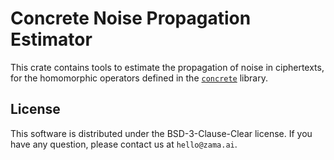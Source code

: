 # Concrete Noise Propagation Estimator

This crate contains tools to estimate the propagation of noise in ciphertexts, for the homomorphic
operators defined in the [`concrete`](https://crates.io/crates/concrete) library.

## License

This software is distributed under the BSD-3-Clause-Clear license. If you have any question,
please contact us at `hello@zama.ai`.